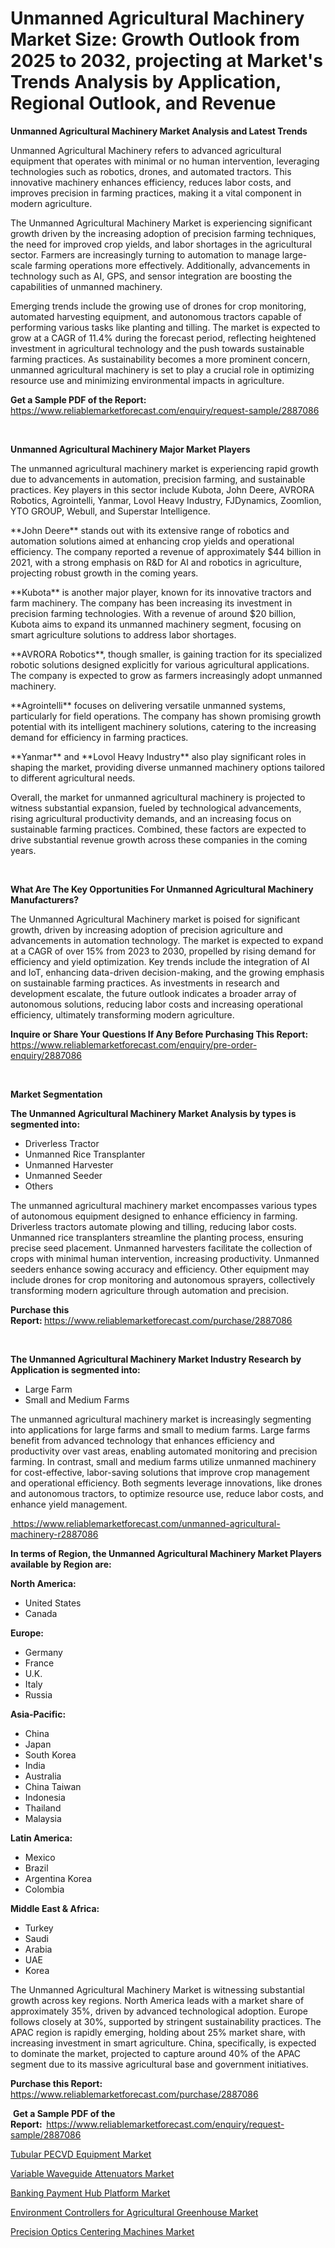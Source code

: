 <p><h1>Unmanned Agricultural Machinery Market Size: Growth Outlook from 2025 to 2032, projecting at Market's Trends Analysis by Application, Regional Outlook, and Revenue</h1></p><p><strong>Unmanned Agricultural Machinery Market Analysis and Latest Trends</strong></p>
<p><p>Unmanned Agricultural Machinery refers to advanced agricultural equipment that operates with minimal or no human intervention, leveraging technologies such as robotics, drones, and automated tractors. This innovative machinery enhances efficiency, reduces labor costs, and improves precision in farming practices, making it a vital component in modern agriculture.</p><p>The Unmanned Agricultural Machinery Market is experiencing significant growth driven by the increasing adoption of precision farming techniques, the need for improved crop yields, and labor shortages in the agricultural sector. Farmers are increasingly turning to automation to manage large-scale farming operations more effectively. Additionally, advancements in technology such as AI, GPS, and sensor integration are boosting the capabilities of unmanned machinery.</p><p>Emerging trends include the growing use of drones for crop monitoring, automated harvesting equipment, and autonomous tractors capable of performing various tasks like planting and tilling. The market is expected to grow at a CAGR of 11.4% during the forecast period, reflecting heightened investment in agricultural technology and the push towards sustainable farming practices. As sustainability becomes a more prominent concern, unmanned agricultural machinery is set to play a crucial role in optimizing resource use and minimizing environmental impacts in agriculture.</p></p>
<p><strong>Get a Sample PDF of the Report:&nbsp;</strong> <a href="https://www.reliablemarketforecast.com/enquiry/request-sample/2887086?utm_campaign=1885&utm_medium=2&utm_source=Github&utm_content=ia&utm_term=13032025&utm_id=unmanned-agricultural-machinery">https://www.reliablemarketforecast.com/enquiry/request-sample/2887086</a></p>
<p>&nbsp;</p>
<p><strong>Unmanned Agricultural Machinery Major Market Players</strong></p>
<p><p>The unmanned agricultural machinery market is experiencing rapid growth due to advancements in automation, precision farming, and sustainable practices. Key players in this sector include Kubota, John Deere, AVRORA Robotics, Agrointelli, Yanmar, Lovol Heavy Industry, FJDynamics, Zoomlion, YTO GROUP, Webull, and Superstar Intelligence. </p><p>**John Deere** stands out with its extensive range of robotics and automation solutions aimed at enhancing crop yields and operational efficiency. The company reported a revenue of approximately $44 billion in 2021, with a strong emphasis on R&D for AI and robotics in agriculture, projecting robust growth in the coming years.</p><p>**Kubota** is another major player, known for its innovative tractors and farm machinery. The company has been increasing its investment in precision farming technologies. With a revenue of around $20 billion, Kubota aims to expand its unmanned machinery segment, focusing on smart agriculture solutions to address labor shortages.</p><p>**AVRORA Robotics**, though smaller, is gaining traction for its specialized robotic solutions designed explicitly for various agricultural applications. The company is expected to grow as farmers increasingly adopt unmanned machinery.</p><p>**Agrointelli** focuses on delivering versatile unmanned systems, particularly for field operations. The company has shown promising growth potential with its intelligent machinery solutions, catering to the increasing demand for efficiency in farming practices.</p><p>**Yanmar** and **Lovol Heavy Industry** also play significant roles in shaping the market, providing diverse unmanned machinery options tailored to different agricultural needs.</p><p>Overall, the market for unmanned agricultural machinery is projected to witness substantial expansion, fueled by technological advancements, rising agricultural productivity demands, and an increasing focus on sustainable farming practices. Combined, these factors are expected to drive substantial revenue growth across these companies in the coming years.</p></p>
<p>&nbsp;</p>
<p><strong>What Are The Key Opportunities For Unmanned Agricultural Machinery Manufacturers?</strong></p>
<p><p>The Unmanned Agricultural Machinery market is poised for significant growth, driven by increasing adoption of precision agriculture and advancements in automation technology. The market is expected to expand at a CAGR of over 15% from 2023 to 2030, propelled by rising demand for efficiency and yield optimization. Key trends include the integration of AI and IoT, enhancing data-driven decision-making, and the growing emphasis on sustainable farming practices. As investments in research and development escalate, the future outlook indicates a broader array of autonomous solutions, reducing labor costs and increasing operational efficiency, ultimately transforming modern agriculture.</p></p>
<p><strong>Inquire or Share Your Questions If Any Before Purchasing This Report:</strong> <a href="https://www.reliablemarketforecast.com/enquiry/pre-order-enquiry/2887086?utm_campaign=1885&utm_medium=2&utm_source=Github&utm_content=ia&utm_term=13032025&utm_id=unmanned-agricultural-machinery">https://www.reliablemarketforecast.com/enquiry/pre-order-enquiry/2887086</a></p>
<p>&nbsp;</p>
<p><strong>Market Segmentation</strong></p>
<p><strong>The Unmanned Agricultural Machinery Market Analysis by types is segmented into:</strong></p>
<p><ul><li>Driverless Tractor</li><li>Unmanned Rice Transplanter</li><li>Unmanned Harvester</li><li>Unmanned Seeder</li><li>Others</li></ul></p>
<p><p>The unmanned agricultural machinery market encompasses various types of autonomous equipment designed to enhance efficiency in farming. Driverless tractors automate plowing and tilling, reducing labor costs. Unmanned rice transplanters streamline the planting process, ensuring precise seed placement. Unmanned harvesters facilitate the collection of crops with minimal human intervention, increasing productivity. Unmanned seeders enhance sowing accuracy and efficiency. Other equipment may include drones for crop monitoring and autonomous sprayers, collectively transforming modern agriculture through automation and precision.</p></p>
<p><strong>Purchase this Report:&nbsp;</strong><a href="https://www.reliablemarketforecast.com/purchase/2887086?utm_campaign=1885&utm_medium=2&utm_source=Github&utm_content=ia&utm_term=13032025&utm_id=unmanned-agricultural-machinery">https://www.reliablemarketforecast.com/purchase/2887086</a></p>
<p>&nbsp;</p>
<p><strong>The Unmanned Agricultural Machinery Market Industry Research by Application is segmented into:</strong></p>
<p><ul><li>Large Farm</li><li>Small and Medium Farms</li></ul></p>
<p><p>The unmanned agricultural machinery market is increasingly segmenting into applications for large farms and small to medium farms. Large farms benefit from advanced technology that enhances efficiency and productivity over vast areas, enabling automated monitoring and precision farming. In contrast, small and medium farms utilize unmanned machinery for cost-effective, labor-saving solutions that improve crop management and operational efficiency. Both segments leverage innovations, like drones and autonomous tractors, to optimize resource use, reduce labor costs, and enhance yield management.</p></p>
<p><a href="https://www.reliablemarketforecast.com/unmanned-agricultural-machinery-r2887086?utm_campaign=1885&utm_medium=2&utm_source=Github&utm_content=ia&utm_term=13032025&utm_id=unmanned-agricultural-machinery">&nbsp;https://www.reliablemarketforecast.com/unmanned-agricultural-machinery-r2887086</a></p>
<p><strong>In terms of Region, the Unmanned Agricultural Machinery Market Players available by Region are:</strong></p>
<p>
    <p> <strong> North America: </strong>
        <ul>
            <li>United States</li>
            <li>Canada</li>
        </ul>
        </p> 
    <p> <strong> Europe: </strong>
        <ul>
            <li>Germany</li>
            <li>France</li>
            <li>U.K.</li>
            <li>Italy</li>
            <li>Russia</li>
        </ul>
        </p> 
    <p> <strong> Asia-Pacific: </strong>
        <ul>
            <li>China</li>
            <li>Japan</li>
            <li>South Korea</li>
            <li>India</li>
            <li>Australia</li>
            <li>China Taiwan</li>
            <li>Indonesia</li>
            <li>Thailand</li>
            <li>Malaysia</li>
        </ul>
        </p> 
    <p> <strong> Latin America: </strong>
        <ul>
            <li>Mexico</li>
            <li>Brazil</li>
            <li>Argentina Korea</li>
            <li>Colombia</li>
        </ul>
        </p> 
    <p> <strong> Middle East & Africa: </strong>
        <ul>
            <li>Turkey</li>
            <li>Saudi</li>
            <li>Arabia</li>
            <li>UAE</li>
            <li>Korea</li>
        </ul>
    </p>
    </p>
<p><p>The Unmanned Agricultural Machinery Market is witnessing substantial growth across key regions. North America leads with a market share of approximately 35%, driven by advanced technological adoption. Europe follows closely at 30%, supported by stringent sustainability practices. The APAC region is rapidly emerging, holding about 25% market share, with increasing investment in smart agriculture. China, specifically, is expected to dominate the market, projected to capture around 40% of the APAC segment due to its massive agricultural base and government initiatives.</p></p>
<p><strong>Purchase this Report: </strong><a href="https://www.reliablemarketforecast.com/purchase/2887086?utm_campaign=1885&utm_medium=2&utm_source=Github&utm_content=ia&utm_term=13032025&utm_id=unmanned-agricultural-machinery">https://www.reliablemarketforecast.com/purchase/2887086</a></p>
<p>&nbsp;<strong>Get a Sample PDF of the Report:&nbsp;&nbsp;</strong><a href="https://www.reliablemarketforecast.com/enquiry/request-sample/2887086?utm_campaign=1885&utm_medium=2&utm_source=Github&utm_content=ia&utm_term=13032025&utm_id=unmanned-agricultural-machinery">https://www.reliablemarketforecast.com/enquiry/request-sample/2887086</a></p>
<p><strong></strong></p>
<p><p><a href="https://github.com/duskodazzi34/Market-Research-Report-List-1/blob/main/tubular-pecvd-equipment-market.md?utm_campaign=1885&utm_medium=2&utm_source=Github&utm_content=ia&utm_term=13032025&utm_id=unmanned-agricultural-machinery">Tubular PECVD Equipment Market</a></p><p><a href="https://github.com/kabotcaddoub/Market-Research-Report-List-1/blob/main/variable-waveguide-attenuators-market.md?utm_campaign=1885&utm_medium=2&utm_source=Github&utm_content=ia&utm_term=13032025&utm_id=unmanned-agricultural-machinery">Variable Waveguide Attenuators Market</a></p><p><a href="https://github.com/elhibacajka/Market-Research-Report-List-1/blob/main/banking-payment-hub-platform-market.md?utm_campaign=1885&utm_medium=2&utm_source=Github&utm_content=ia&utm_term=13032025&utm_id=unmanned-agricultural-machinery">Banking Payment Hub Platform Market</a></p><p><a href="https://github.com/drevertevell/Market-Research-Report-List-1/blob/main/environment-controllers-for-agricultural-greenhouse-market.md?utm_campaign=1885&utm_medium=2&utm_source=Github&utm_content=ia&utm_term=13032025&utm_id=unmanned-agricultural-machinery">Environment Controllers for Agricultural Greenhouse Market</a></p><p><a href="https://github.com/ienamoun/Market-Research-Report-List-1/blob/main/precision-optics-centering-machines-market.md?utm_campaign=1885&utm_medium=2&utm_source=Github&utm_content=ia&utm_term=13032025&utm_id=unmanned-agricultural-machinery">Precision Optics Centering Machines Market</a></p></p>